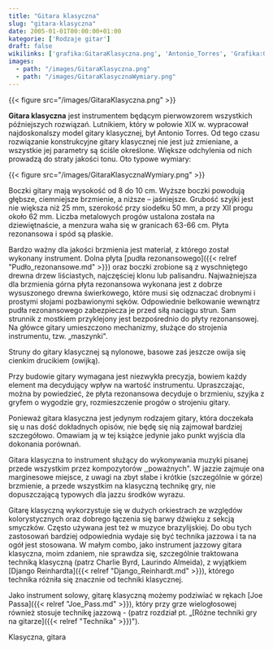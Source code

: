 ```yaml
---
title: "Gitara klasyczna"
slug: "gitara-klasyczna"
date: 2005-01-01T00:00:00+01:00
kategorie: ['Rodzaje gitar']
draft: false
wikilinks: ['grafika:GitaraKlasyczna.png', 'Antonio_Torres', 'Grafika:GitaraKlasycznaWymiary.png', 'pud%C5%82o_rezonansowe', 'maszynka', 'Charlie_Byrd', 'Laurindo_Almeida', 'Django_Reinhardt', 'Joe_Pass', 'R%C3%B3%C5%BCne_techniki_gry_na_gitarze']
images:
  - path: "/images/GitaraKlasyczna.png"
  - path: "/images/GitaraKlasycznaWymiary.png"
---
```

{{< figure src="/images/GitaraKlasyczna.png" >}}

**Gitara klasyczna** jest instrumentem będącym pierwowzorem wszystkich
późniejszych rozwiązań. Lutnikiem, który w połowie XIX w. wypracował
najdoskonalszy model gitary klasycznej, był Antonio
Torres<!-- link nie odnosił się do niczego: 'Gitara klasyczna' ('content/książka/Gitara_klasyczna.md') links to 'Antonio_Torres' ('content/książka/Antonio_Torres.md') and that does not exist -->. Od tego czasu rozwiązanie
konstrukcyjne gitary klasycznej nie jest już zmieniane, a wszystkie jej
parametry są ściśle określone. Większe odchylenia od nich prowadzą do
straty jakości tonu. Oto typowe wymiary:

{{< figure src="/images/GitaraKlasycznaWymiary.png" >}}

Boczki gitary mają wysokość od 8 do 10 cm. Wyższe boczki powodują
głębsze, ciemniejsze brzmienie, a niższe – jaśniejsze. Grubość szyjki
jest nie większa niż 25 mm, szerokość przy siodełku 50 mm, a przy XII
progu około 62 mm. Liczba metalowych progów ustalona została na
dziewiętnaście, a menzura waha się w granicach 63-66 cm. Płyta
rezonansowa i spód są płaskie.

Bardzo ważny dla jakości brzmienia jest materiał, z którego został
wykonany instrument. Dolna płyta [pudła
rezonansowego]({{< relref "Pudło_rezonansowe.md" >}}) oraz boczki zrobione są z
wyschniętego drewna drzew liściastych, najczęściej klonu lub palisandru.
Najważniejsza dla brzmienia górna płyta rezonansowa wykonana jest z
dobrze wysuszonego drewna świerkowego, które musi się odznaczać drobnymi
i prostymi słojami pozbawionymi sęków. Odpowiednie belkowanie wewnątrz
pudła rezonansowego zabezpiecza je przed siłą naciągu strun. Sam
strunnik z mostkiem przyklejony jest bezpośrednio do płyty rezonansowej.
Na główce gitary umieszczono mechanizmy, służące do strojenia
instrumentu, tzw. „maszynki<!-- link nie odnosił się do niczego: 'Gitara klasyczna' ('content/książka/Gitara_klasyczna.md') links to 'maszynka' ('content/książka/maszynka.md') and that does not exist -->".

Struny do gitary klasycznej są nylonowe, basowe zaś jeszcze owija się
cienkim drucikiem (owijką).

Przy budowie gitary wymagana jest niezwykła precyzja, bowiem każdy
element ma decydujący wpływ na wartość instrumentu. Upraszczając, można
by powiedzieć, że płyta rezonansowa decyduje o brzmieniu, szyjka z
gryfem o wygodzie gry, rozmieszczenie progów o strojeniu gitary.

Ponieważ gitara klasyczna jest jedynym rodzajem gitary, która doczekała
się u nas dość dokładnych opisów, nie będę się nią zajmował bardziej
szczegółowo. Omawiam ją w tej książce jedynie jako punkt wyjścia dla
dokonania porównań.

Gitara klasyczna to instrument służący do wykonywania muzyki pisanej
przede wszystkim przez kompozytorów ,,poważnych". W jazzie zajmuje ona
marginesowe miejsce, z uwagi na zbyt słabe i krótkie (szczególnie w
górze) brzmienie, a przede wszystkim na klasyczną technikę gry, nie
dopuszczającą typowych dla jazzu środków wyrazu.

Gitarę klasyczną wykorzystuje się w dużych orkiestrach ze względów
kolorystycznych oraz dobrego łączenia się barwy dźwięku z sekcją
smyczków. Często używana jest też w muzyce brazylijskiej. Do obu tych
zastosowań bardziej odpowiednia wydaje się być technika jazzowa i ta na
ogół jest stosowana. W małym combo, jako instrument jazzowy gitara
klasyczna, moim zdaniem, nie sprawdza się, szczególnie traktowana
techniką klasyczną (patrz Charlie Byrd<!-- link nie odnosił się do niczego: 'Gitara klasyczna' ('content/książka/Gitara_klasyczna.md') links to 'Charlie_Byrd' ('content/książka/Charlie_Byrd.md') and that does not exist -->,
Laurindo Almeida<!-- link nie odnosił się do niczego: 'Gitara klasyczna' ('content/książka/Gitara_klasyczna.md') links to 'Laurindo_Almeida' ('content/książka/Laurindo_Almeida.md') and that does not exist -->), z wyjątkiem [Django
Reinhardta]({{< relref "Django_Reinhardt.md" >}}), którego technika różniła się
znacznie od techniki klasycznej.

Jako instrument solowy, gitarę klasyczną możemy podziwiać w rękach [Joe
Passa]({{< relref "Joe_Pass.md" >}}), który przy grze wielogłosowej również
stosuje technikę jazzową - (patrz rozdział pt. „[Różne techniki gry na
gitarze]({{< relref "Technika" >}})").

Klasyczna, gitara<!-- link nie odnosił się do niczego: 'Gitara klasyczna' ('content/książka/Gitara_klasyczna.md') links to 'kategoria:rodzaje_gitar' ('content/książka/kategoria:rodzaje_gitar.md') and that does not exist -->